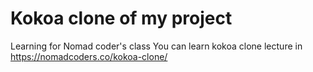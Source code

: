 # Kokoa clone of my project

Learning for Nomad coder's class
You can learn kokoa clone lecture in https://nomadcoders.co/kokoa-clone/
